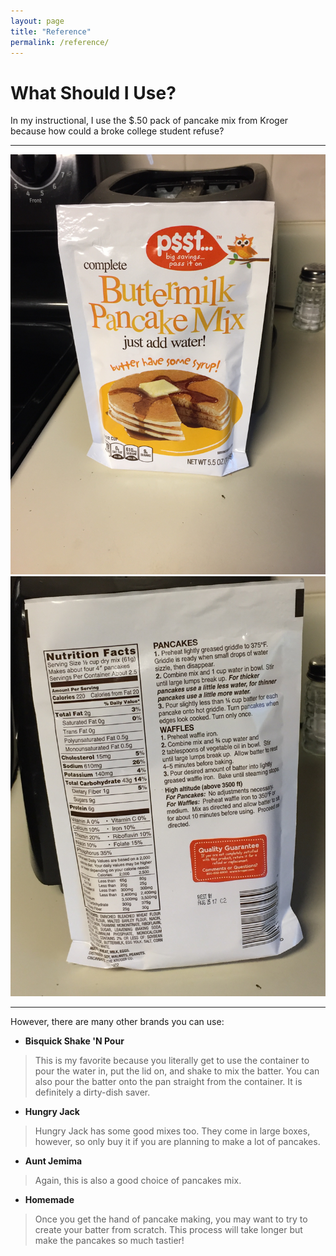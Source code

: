 ```yaml
---
layout: page
title: "Reference"
permalink: /reference/
---
```


# What Should I Use?

In my instructional, I use the $.50 pack of pancake mix from Kroger because how could a broke college student refuse?

  ---
  ![Package](images/Package.jpg?raw=true)
  ![back](images/back.jpg?raw=true)
  
  ---

However, there are many other brands you can use:

* **Bisquick Shake 'N Pour**

>This is my favorite because you literally get to use the container to pour the water in, put the lid on, and shake to mix the batter. You can also pour the batter onto the pan straight from the container. It is definitely a dirty-dish saver.

* **Hungry Jack**

>Hungry Jack has some good mixes too. They come in large boxes, however, so only buy it if you are planning to make a lot of pancakes.

* **Aunt Jemima**

>Again, this is also a good choice of pancakes mix.

* **Homemade**

>Once you get the hand of pancake making, you may want to try to create your batter from scratch. This process will take longer but make the pancakes so much tastier!
